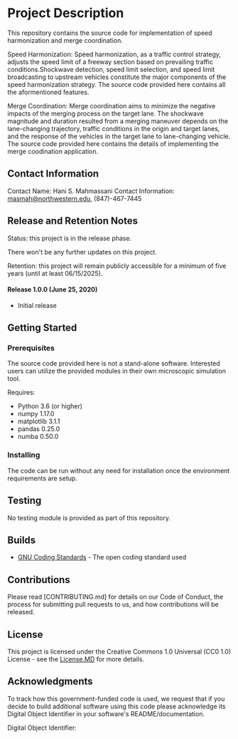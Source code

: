 # Project Description

This repository contains the source code for implementation of speed harmonization and merge coordination.

Speed Harmonization: Speed harmonization, as a traffic control strategy, adjusts the speed limit of a freeway section based on prevailing traffic conditions.Shockwave detection, speed limit selection, and speed limit broadcasting to upstream vehicles constitute the major components of the speed harmonization strategy. The source code provided here contains all the aformentioned features.

Merge Coordination: Merge coordination aims to minimize the negative impacts of the merging process on the target lane. The shockwave magnitude and duration resulted from a merging maneuver depends on the lane-changing trajectory, traffic conditions in the origin and target lanes, and the response of the vehicles in the target lane to lane-changing vehicle. The source code provided here contains the details of implementing the merge coodination application.

## Contact Information

Contact Name: Hani S. Mahmassani
Contact Information: masmah@northwestern.edu, (847)-467-7445

## Release and Retention Notes

Status: this project is in the release phase.

There won't be any further updates on this project.

Retention: this project will remain publicly accessible for a minimum of five years (until at least 06/15/2025).

#### Release 1.0.0 (June 25, 2020)
- Initial release

## Getting Started

### Prerequisites

The source code provided here is not a stand-alone software. Interested users can utilize the provided modules in their own microscopic simulation tool.

Requires:
- Python 3.6 (or higher)
- numpy 1.17.0
- matplotlib 3.1.1
- pandas 0.25.0
- numba 0.50.0

### Installing

The code can be run without any need for installation once the environment requirements are setup.

## Testing

No testing module is provided as part of this repository.

## Builds
 
* [GNU Coding Standards](https://www.gnu.org/prep/standards/standards.html) - The open coding standard used

## Contributions

Please read [CONTRIBUTING.md] for details on our Code of Conduct, the process for submitting pull requests to us, and how contributions will be released.

## License

This project is licensed under the Creative Commons 1.0 Universal (CC0 1.0) License - see the [License.MD](https://github.com/usdot-jpo-codehub/codehub-readme-template/blob/master/LICENSE) for more details. 

## Acknowledgments

To track how this government-funded code is used, we request that if you decide to build additional software using this code please acknowledge its Digital Object Identifier in your software's README/documentation.

Digital Object Identifier: